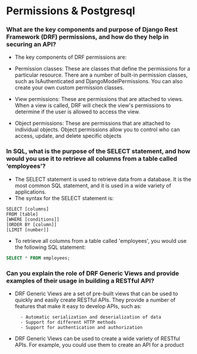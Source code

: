 # Permissions & Postgresql

### What are the key components and purpose of Django Rest Framework (DRF) permissions, and how do they help in securing an API?
- The key components of DRF permissions are:

- Permission classes: These are classes that define the permissions for a particular resource. There are a number of built-in permission classes, such as IsAuthenticated and DjangoModelPermissions. You can also create your own custom permission classes.
- View permissions: These are permissions that are attached to views. When a view is called, DRF will check the view's permissions to determine if the user is allowed to access the view.
- Object permissions: These are permissions that are attached to individual objects. Object permissions allow you to control who can access, update, and delete specific objects

### In SQL, what is the purpose of the SELECT statement, and how would you use it to retrieve all columns from a table called ‘employees’?
- The SELECT statement is used to retrieve data from a database. It is the most common SQL statement, and it is used in a wide variety of applications.
- The syntax for the SELECT statement is:
```
SELECT [columns]
FROM [table]
[WHERE [conditions]]
[ORDER BY [column]]
[LIMIT [number]]
```
- To retrieve all columns from a table called 'employees', you would use the following SQL statement:
```sql
SELECT * FROM employees;
```

### Can you explain the role of DRF Generic Views and provide examples of their usage in building a RESTful API?
- DRF Generic Views are a set of pre-built views that can be used to quickly and easily create RESTful APIs. They provide a number of features that make it easy to develop APIs, such as:

        - Automatic serialization and deserialization of data
        - Support for different HTTP methods
        - Support for authentication and authorization
- DRF Generic Views can be used to create a wide variety of RESTful APIs. For example, you could use them to create an API for a product  

